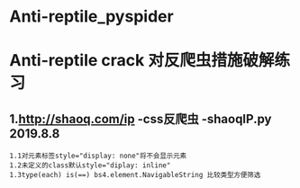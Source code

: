 # Anti-reptile_pyspider
Anti-reptile crack
对反爬虫措施破解练习   
=======  
## 1.http://shaoq.com/ip -css反爬虫 -shaoqIP.py    2019.8.8  
    1.1对元素标签style="display: none"将不会显示元素  
    1.2未定义的class默认style="diplay: inline"  
    1.3type(each) is(==) bs4.element.NavigableString 比较类型方便筛选  
